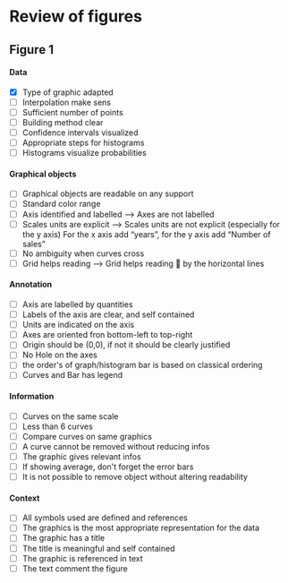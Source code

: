 # Review of figures


## Figure 1

#### Data
- [x] Type of graphic adapted
- [ ] Interpolation make sens
- [ ] Sufficient number of points
- [ ] Building method clear
- [ ] Confidence intervals visualized
- [ ] Appropriate steps for histograms
- [ ] Histograms visualize probabilities

#### Graphical objects
- [ ] Graphical objects are readable on any support
- [ ] Standard color range
- [ ] Axis identified and labelled --> Axes are not labelled
- [ ] Scales units are explicit --> Scales units are not explicit (especially for the y axis)
For the x axis add “years”, for the y axis add “Number of sales”
- [ ] No ambiguity when curves cross
- [ ] Grid helps reading --> Grid helps reading  by the horizontal lines

#### Annotation
- [ ] Axis are labelled by quantities
- [ ] Labels of the axis are clear, and self contained
- [ ] Units are indicated on the axis
- [ ] Axes are oriented fron bottom-left to top-right
- [ ] Origin should be (0,0), if not it should be clearly justified
- [ ] No Hole on the axes
- [ ] the order's of graph/histogram bar is based on classical ordering 
- [ ] Curves and Bar has legend

#### Information
- [ ] Curves on the same scale
- [ ] Less than 6 curves
- [ ] Compare curves on same graphics
- [ ] A curve cannot be removed without reducing infos
- [ ] The graphic gives relevant infos
- [ ] If showing average, don't forget the error bars
- [ ] It is not possible to remove object without altering readability

#### Context
- [ ] All symbols used are defined and references
- [ ] The graphics is the most appropriate representation for the data
- [ ] The graphic has a title
- [ ] The title is meaningful and self contained
- [ ] The graphic is referenced in text
- [ ] The text comment the figure

